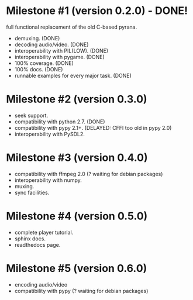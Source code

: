 Milestone #1 (version 0.2.0) - DONE!
====================================

full functional replacement of the old C-based pyrana.

* demuxing. (DONE)
* decoding audio/video. (DONE)
* interoperability with PIL(LOW). (DONE)
* interoperability with pygame. (DONE)
* 100% coverage. (DONE)
* 100% docs. (DONE)
* runnable examples for every major task. (DONE)


Milestone #2 (version 0.3.0)
============================

* seek support.
* compatibility with python 2.7. (DONE)
* compatibility with pypy 2.1+. (DELAYED: CFFI too old in pypy 2.0)
* interoperability with PySDL2.


Milestone #3 (version 0.4.0)
============================

* compatibility with ffmpeg 2.0 (? waiting for debian packages)
* interoperability with numpy.
* muxing.
* sync facilities.


Milestone #4 (version 0.5.0)
============================

* complete player tutorial.
* sphinx docs.
* readthedocs page.


Milestone #5 (version 0.6.0)
============================

* encoding audio/video
* compatibility with pypy (? waiting for debian packages)
